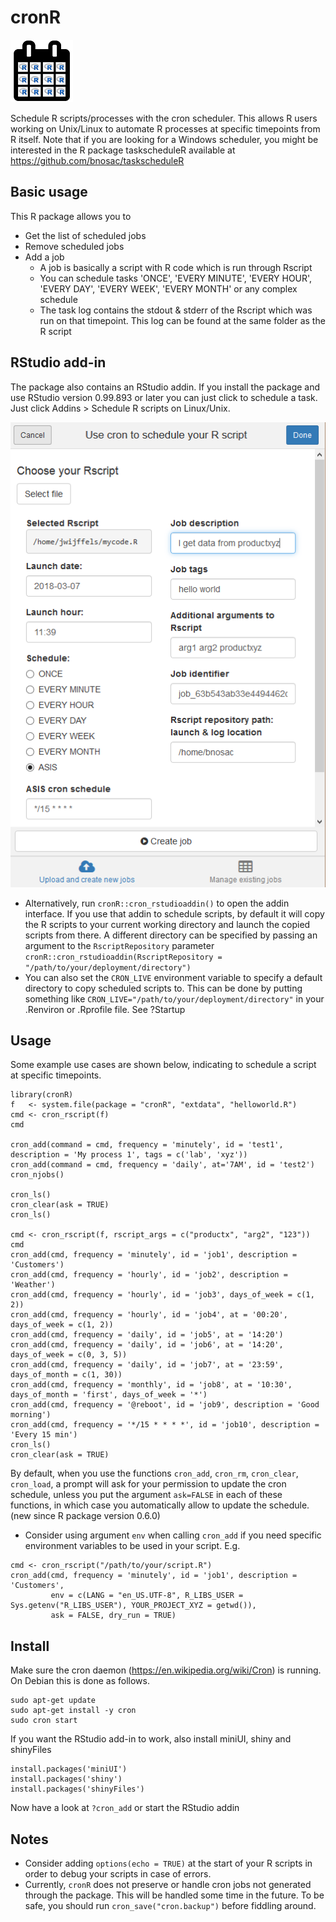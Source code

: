 cronR
=========

![cronR](tools/cronR-logo.png) 

Schedule R scripts/processes with the cron scheduler. This allows R users working on Unix/Linux to automate R processes at specific timepoints from R itself.
Note that if you are looking for a Windows scheduler, you might be interested in the R package taskscheduleR available at
https://github.com/bnosac/taskscheduleR


Basic usage
-----------

This R package allows you to 

* Get the list of scheduled jobs
* Remove scheduled jobs
* Add a job
  + A job is basically a script with R code which is run through Rscript
  + You can schedule tasks 'ONCE', 'EVERY MINUTE', 'EVERY HOUR', 'EVERY DAY', 'EVERY WEEK', 'EVERY MONTH' or any complex schedule
  + The task log contains the stdout & stderr of the Rscript which was run on that timepoint. This log can be found at the same folder as the R script

RStudio add-in
-----------

The package also contains an RStudio addin. If you install the package and use RStudio version 0.99.893 or later you can just click to schedule a task. Just click Addins > Schedule R scripts on Linux/Unix.

![](tools/cronR-rstudioaddin.png) 

- Alternatively, run `cronR::cron_rstudioaddin()` to open the addin interface. If you use that addin to schedule scripts, by default it will copy the R scripts to your current working directory and launch the copied scripts from there. A different directory can be specified by passing an argument to the `RscriptRepository` parameter `cronR::cron_rstudioaddin(RscriptRepository = "/path/to/your/deployment/directory")`
- You can also set the `CRON_LIVE` environment variable to specify a default directory to copy scheduled scripts to. This can be done by putting something like `CRON_LIVE="/path/to/your/deployment/directory"` in your .Renviron or .Rprofile file. See ?Startup


Usage
-----------

Some example use cases are shown below, indicating to schedule a script at specific timepoints.

```
library(cronR)
f   <- system.file(package = "cronR", "extdata", "helloworld.R")
cmd <- cron_rscript(f)
cmd

cron_add(command = cmd, frequency = 'minutely', id = 'test1', description = 'My process 1', tags = c('lab', 'xyz'))
cron_add(command = cmd, frequency = 'daily', at='7AM', id = 'test2')
cron_njobs()

cron_ls()
cron_clear(ask = TRUE)
cron_ls()

cmd <- cron_rscript(f, rscript_args = c("productx", "arg2", "123"))
cmd
cron_add(cmd, frequency = 'minutely', id = 'job1', description = 'Customers')
cron_add(cmd, frequency = 'hourly', id = 'job2', description = 'Weather')
cron_add(cmd, frequency = 'hourly', id = 'job3', days_of_week = c(1, 2))
cron_add(cmd, frequency = 'hourly', id = 'job4', at = '00:20', days_of_week = c(1, 2))
cron_add(cmd, frequency = 'daily', id = 'job5', at = '14:20')
cron_add(cmd, frequency = 'daily', id = 'job6', at = '14:20', days_of_week = c(0, 3, 5))
cron_add(cmd, frequency = 'daily', id = 'job7', at = '23:59', days_of_month = c(1, 30))
cron_add(cmd, frequency = 'monthly', id = 'job8', at = '10:30', days_of_month = 'first', days_of_week = '*')
cron_add(cmd, frequency = '@reboot', id = 'job9', description = 'Good morning')
cron_add(cmd, frequency = '*/15 * * * *', id = 'job10', description = 'Every 15 min')   
cron_ls()
cron_clear(ask = TRUE)
```

By default, when you use the functions `cron_add`, `cron_rm`, `cron_clear`, `cron_load`, a prompt will ask for your permission to update the cron schedule, unless you put the argument `ask=FALSE` in each of these functions, in which case you automatically allow to update the schedule. (new since R package version 0.6.0)

- Consider using argument `env` when calling `cron_add` if you need specific environment variables to be used in your script. E.g. 

```
cmd <- cron_rscript("/path/to/your/script.R")
cron_add(cmd, frequency = 'minutely', id = 'job1', description = 'Customers', 
         env = c(LANG = "en_US.UTF-8", R_LIBS_USER = Sys.getenv("R_LIBS_USER"), YOUR_PROJECT_XYZ = getwd()), 
         ask = FALSE, dry_run = TRUE)
```



Install
-----------

Make sure the cron daemon (https://en.wikipedia.org/wiki/Cron) is running. On Debian this is done as follows.
```
sudo apt-get update
sudo apt-get install -y cron
sudo cron start
```

If you want the RStudio add-in to work, also install miniUI, shiny and shinyFiles
```
install.packages('miniUI')
install.packages('shiny')
install.packages('shinyFiles')
```

Now have a look at `?cron_add` or start the RStudio addin

Notes
-----------

- Consider adding `options(echo = TRUE)` at the start of your R scripts in order to debug your scripts in case of errors.
- Currently, `cronR` does not preserve or handle cron jobs not
generated through the package. This will be handled some time in
the future. To be safe, you should run `cron_save("cron.backup")`
before fiddling around.

